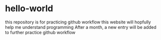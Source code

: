 # hello-world
this repository is for practicing github workflow
this website will hopfully help me understand programming
After a month, a new entry will be added
to further practice github workflow
